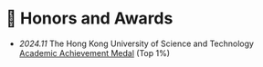 # 🏅 Honors and Awards
- *2024.11* The Hong Kong University of Science and Technology [Academic Achievement Medal](https://registry.hkust.edu.hk/academic-achievement-medal) (Top 1%)